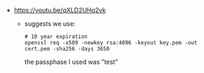 - <https://youtu.be/qXLD2UHq2vk>
  - suggests we use:

     ```shell
     # 10 year expiration
     openssl req -x509 -newkey rsa:4096 -keyout key.pem -out cert.pem -sha256 -days 3650
     ```

     the passphase I used was "test"
